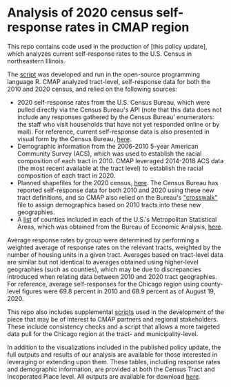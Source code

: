 # Analysis of 2020 census self-response rates in CMAP region

This repo contains code used in the production of [this policy update], which analyzes current self-response rates to the U.S. Census in northeastern Illinois.

The [script](script.R) was developed and run in the open-source programming language R. CMAP analyzed tract-level, self-response data for both the 2010 and 2020 census, and relied on the following sources:
- 2020 self-response rates from the U.S. Census Bureau, which were pulled directly via the Census Bureau's API (note that this data does not include any responses gathered by the Census Bureau’ enumerators: the staff who visit households that have not yet responded online or by mail). For reference, current self-response data is also presented in visual form by the Census Bureau, [here](https://2020census.gov/en/response-rates.html).
- Demographic information from the 2006-2010 5-year American Community Survey (ACS), which was used to establish the racial composition of each tract in 2010. CMAP leveraged 2014-2018 ACS data (the most recent available at the tract level) to establish the racial composition of each tract in 2020.
- Planned shapefiles for the 2020 census, [here](https://data.world/uscensusbureau/2020-census-response-rates/workspace). The Census Bureau has reported self-response data for both 2010 and 2020 using these new tract definitions, and so CMAP also relied on the Bureau's ["crosswalk"](sources/rr_tract_rel.txt) file to assign demographics based on 2010 tracts into these new geographies.
- A [list](sources/County_MSA_Crosswalk.csv) of counties included in each of the U.S.'s Metropolitan Statistical Areas, which was obtained from the Bureau of Economic Analysis, [here](https://apps.bea.gov/regional/docs/msalist.cfm).

Average response rates by group were determined by performing a weighted average of response rates on the relevant tracts, weighted by the number of housing units in a given tract. Averages based on tract-level data are similar but not identical to averages obtained using higher-level geographies (such as counties), which may be due to discrepancies introduced when relating data between 2010 and 2020 tract geographies. For reference, average self-responses for the Chicago region using county-level figures were 69.8 percent in 2010 and 68.9 percent as of August 19, 2020. 

This repo also includes supplemental [scripts](supplemental_script.R) used in the development of the piece that may be of interest to CMAP partners and regional stakeholders. These include consistency checks and a script that allows a more targeted data pull for the Chicago region at the tract- and municipality-level.

In addition to the visualizations included in the published policy update, the full outputs and results of our analysis are available for those interested in leveraging or extending upon them. These tables, including response rates and demographic information, are provided at both the Census Tract and Incoporated Place level. All outputs are available for download [here](output).
